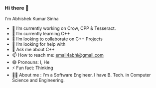 ### Hi there 👋

I'm Abhishek Kumar Sinha

- 🔭 I’m currently working on Crow, CPP & Tesseract.
- 🌱 I’m currently learning C++
- 👯 I’m looking to collaborate on C++ Projects
- 🤔 I’m looking for help with 
- 💬 Ask me about C++ 
- 📫 How to reach me: email4abhi@gmail.com
- 😄 Pronouns: I, He
- ⚡ Fun fact: Thinking
- 👨‍💼 About me : I'm a Software Engineer.
                I have B. Tech. in Computer Science and Engineering.


<!--
**AbhishekKumarSinha/AbhishekKumarSinha** is a ✨ _special_ ✨ repository because its `README.md` (this file) appears on your GitHub profile.

Here are some ideas to get you started:

- 🔭 I’m currently working on ...
- 🌱 I’m currently learning ...
- 👯 I’m looking to collaborate on ...
- 🤔 I’m looking for help with ...
- 💬 Ask me about ...
- 📫 How to reach me: ...
- 😄 Pronouns: ...
- ⚡ Fun fact: ...
-->
